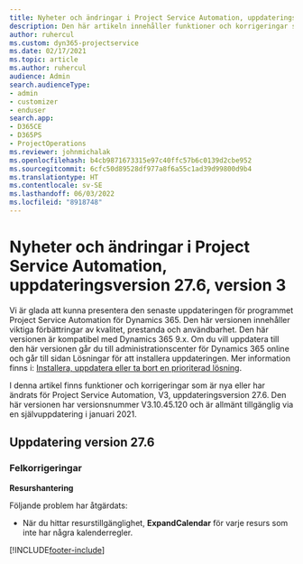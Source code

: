 ```yaml
---
title: Nyheter och ändringar i Project Service Automation, uppdateringsversion 27.6, snabbkorrigering, version 3
description: Den här artikeln innehåller funktioner och korrigeringar som är tillgängliga i Project Service Automation uppdateringsutgåva 27.6, snabbkorrigering V3.
author: ruhercul
ms.custom: dyn365-projectservice
ms.date: 02/17/2021
ms.topic: article
ms.author: ruhercul
audience: Admin
search.audienceType:
- admin
- customizer
- enduser
search.app:
- D365CE
- D365PS
- ProjectOperations
ms.reviewer: johnmichalak
ms.openlocfilehash: b4cb9871673315e97c40ffc57b6c0139d2cbe952
ms.sourcegitcommit: 6cfc50d89528df977a8f6a55c1ad39d99800d9b4
ms.translationtype: HT
ms.contentlocale: sv-SE
ms.lasthandoff: 06/03/2022
ms.locfileid: "8918748"
---
```

# <a name="whats-new-or-changed-in-project-service-automation-update-release-276-v3"></a>Nyheter och ändringar i Project Service Automation, uppdateringsversion 27.6, version 3

Vi är glada att kunna presentera den senaste uppdateringen för programmet Project Service Automation för Dynamics 365. Den här versionen innehåller viktiga förbättringar av kvalitet, prestanda och användbarhet. Den här versionen är kompatibel med Dynamics 365 9.x. Om du vill uppdatera till den här versionen går du till administrationscenter för Dynamics 365 online och går till sidan Lösningar för att installera uppdateringen. Mer information finns i: [Installera, uppdatera eller ta bort en prioriterad lösning](/power-platform/admin/install-remove-preferred-solution).

I denna artikel finns funktioner och korrigeringar som är nya eller har ändrats för Project Service Automation, V3, uppdateringsversion 27.6. Den här versionen har versionsnummer V3.10.45.120 och är allmänt tillgänglig via en självuppdatering i januari 2021.

## <a name="update-release-276"></a>Uppdatering version 27.6

### <a name="bug-fixes"></a>Felkorrigeringar


**Resurshantering**

Följande problem har åtgärdats:

- När du hittar resurstillgänglighet, **ExpandCalendar** för varje resurs som inte har några kalenderregler.


[!INCLUDE[footer-include](../includes/footer-banner.md)]
